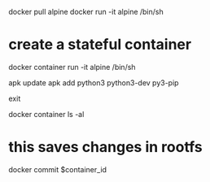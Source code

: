 docker pull alpine
docker run -it alpine /bin/sh

# create a stateful container
docker container run -it alpine /bin/sh

apk update
apk add python3 python3-dev py3-pip

exit

docker container ls -al
# this saves changes in rootfs
docker commit $container_id
